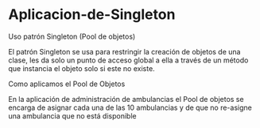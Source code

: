# Aplicacion-de-Singleton

Uso patrón Singleton (Pool de objetos)

El patrón Singleton se usa para restringir la creación de objetos de una clase, les da solo un punto de acceso global a ella a través de un método que instancia el objeto solo si este no existe.

Como aplicamos el Pool de Objetos

En la aplicación de administración de ambulancias el Pool de objetos se encarga de asignar cada una de las 10 ambulancias y de que no re-asigne una ambulancia que no está disponible

